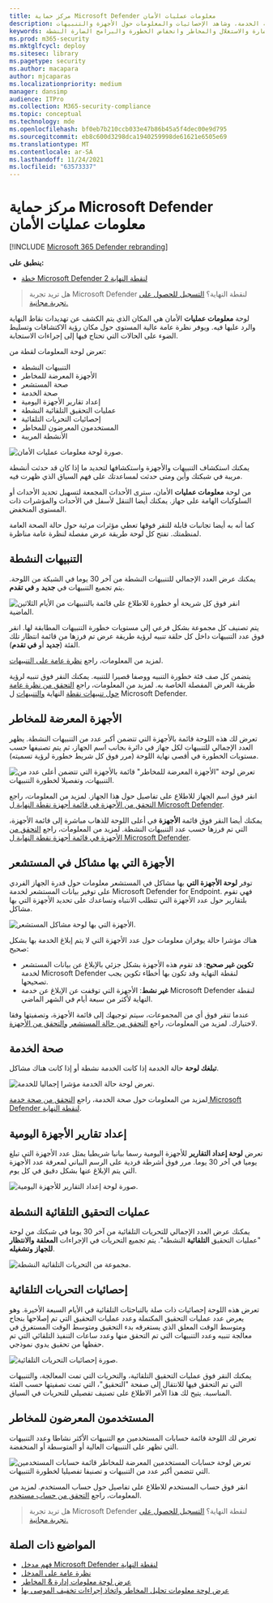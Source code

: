 ```yaml
---
title: مركز حماية Microsoft Defender معلومات عمليات الأمان
description: استخدم لوحة المعلومات لتحديد الأجهزة المعرضة للمخاطر، وتعقب حالة الخدمة، وشاهد الإحصائيات والمعلومات حول الأجهزة والتنبيهات.
keywords: لوحة المعلومات والتنبيهات والتنبيهات الجديدة والمتقدمة والحل والمخاطر والأجهزة المعرضة للمخاطر والكشف عن الفيروسات والإبلاغ عنها والإحصاءات والمخططات والرسومات البيانية والصحة والكشف النشط عن البرامج الضارة وفئة المخاطر والفئات وسرقة كلمات المرور وفيروسات الفدية الضارة والاستغلال والمخاطر وانخفاض الخطورة والبرامج الضارة النشطة
ms.prod: m365-security
ms.mktglfcycl: deploy
ms.sitesec: library
ms.pagetype: security
ms.author: macapara
author: mjcaparas
ms.localizationpriority: medium
manager: dansimp
audience: ITPro
ms.collection: M365-security-compliance
ms.topic: conceptual
ms.technology: mde
ms.openlocfilehash: bf0eb7b210ccb033e47b86b45a5f4dec00e9d795
ms.sourcegitcommit: eb8c600d3298dca1940259998de61621e6505e69
ms.translationtype: MT
ms.contentlocale: ar-SA
ms.lasthandoff: 11/24/2021
ms.locfileid: "63573337"
---
```

# <a name="microsoft-defender-security-center-security-operations-dashboard"></a>مركز حماية Microsoft Defender معلومات عمليات الأمان

[!INCLUDE [Microsoft 365 Defender rebranding](../../includes/microsoft-defender.md)]


**ينطبق على:**
- [خطة Microsoft Defender لنقطة النهاية 2](https://go.microsoft.com/fwlink/?linkid=2154037)

> هل تريد تجربة Microsoft Defender لنقطة النهاية؟ [التسجيل للحصول على تجربة مجانية.](https://signup.microsoft.com/create-account/signup?products=7f379fee-c4f9-4278-b0a1-e4c8c2fcdf7e&ru=https://aka.ms/MDEp2OpenTrial?ocid=docs-wdatp-secopsdashboard-abovefoldlink)

لوحة **معلومات عمليات** الأمان هي المكان الذي يتم الكشف عن تهديدات نقاط النهاية والرد عليها فيه. ويوفر نظرة عامة عالية المستوى حول مكان رؤية الاكتشافات وتسليط الضوء على الحالات التي تحتاج فيها إلى إجراءات الاستجابة.

تعرض لوحة المعلومات لقطة من:

- التنبيهات النشطة
- الأجهزة المعرضة للمخاطر
- صحة المستشعر
- صحة الخدمة
- إعداد تقارير الأجهزة اليومية
- عمليات التحقيق التلقائية النشطة
- إحصائيات التحريات التلقائية
- المستخدمون المعرضون للمخاطر
- الأنشطة المريبة

![صورة لوحة معلومات عمليات الأمان.](images/atp-sec-ops-dashboard.png)

يمكنك استكشاف التنبيهات والأجهزة واستكشافها لتحديد ما إذا كان قد حدثت أنشطة مريبة في شبكتك وأين ومتى حدثت لمساعدتك على فهم السياق الذي ظهرت فيه.

من لوحة **معلومات عمليات** الأمان، سترى الأحداث المجمعة لتسهيل تحديد الأحداث أو السلوكيات الهامة على جهاز. يمكنك أيضا التنقل لأسفل في الأحداث والمؤشرات ذات المستوى المنخفض.

كما أنه به أيضا تجانبات قابلة للنقر فوقها تعطي مؤثرات مرئية حول حالة الصحة العامة لمنظمتك. تفتح كل لوحة طريقة عرض مفصلة لنظرة عامة مناظرة.

## <a name="active-alerts"></a>التنبيهات النشطة

يمكنك عرض العدد الإجمالي للتنبيهات النشطة من آخر 30 يوما في الشبكة من اللوحة. يتم تجميع التنبيهات في **جديد** و **في تقدم**.

![انقر فوق كل شريحة أو خطورة للاطلاع على قائمة بالتنبيهات من الأيام الثلاثين الماضية.](images/active-alerts-tile.png)

يتم تصنيف كل مجموعة بشكل فرعي إلى مستويات خطورة التنبيهات المطابقة لها. انقر فوق عدد التنبيهات داخل كل حلقة تنبيه لرؤية طريقة عرض تم فرزها من قائمة انتظار تلك الفئة (**جديد** أو **في تقدم**).

لمزيد من المعلومات، راجع [نظرة عامة على التنبيهات](alerts-queue.md).

يتضمن كل صف فئة خطورة التنبيه ووصفا قصيرا للتنبيه. يمكنك النقر فوق تنبيه لرؤية طريقة العرض المفصلة الخاصة به. لمزيد من المعلومات، راجع  [التحقق من نظرة عامة حول تنبيهات نقطة](investigate-alerts.md) النهاية [والتنبيهات](alerts-queue.md) ل Microsoft Defender.

## <a name="devices-at-risk"></a>الأجهزة المعرضة للمخاطر

تعرض لك هذه اللوحة قائمة بالأجهزة التي تتضمن أكبر عدد من التنبيهات النشطة. يظهر العدد الإجمالي للتنبيهات لكل جهاز في دائرة بجانب اسم الجهاز، ثم يتم تصنيفها حسب مستويات الخطورة في أقصى نهاية اللوحة (مرر فوق كل شريط خطورة لرؤية تسميته).

![تعرض لوحة "الأجهزة المعرضة للمخاطر" قائمة بالأجهزة التي تتضمن أعلى عدد من التنبيهات، وتفصيلا لخطورة التنبيهات.](images/devices-at-risk-tile.png)

انقر فوق اسم الجهاز للاطلاع على تفاصيل حول هذا الجهاز. لمزيد من المعلومات، راجع [التحقق من الأجهزة في قائمة أجهزة نقطة النهاية ل Microsoft Defender](investigate-machines.md).

يمكنك أيضا النقر فوق قائمة **الأجهزة** في أعلى اللوحة للذهاب مباشرة إلى قائمة الأجهزة، التي تم فرزها حسب عدد التنبيهات النشطة. لمزيد من المعلومات، راجع [التحقق من الأجهزة في قائمة أجهزة نقطة النهاية ل Microsoft Defender](investigate-machines.md).

## <a name="devices-with-sensor-issues"></a>الأجهزة التي بها مشاكل في المستشعر

توفر **لوحة الأجهزة التي** بها مشاكل في المستشعر معلومات حول قدرة الجهاز الفردي على توفير بيانات المستشعر لخدمة Microsoft Defender for Endpoint. فهي تقوم بلتقارير حول عدد الأجهزة التي تتطلب الانتباه وتساعدك على تحديد الأجهزة التي بها مشاكل.

![الأجهزة التي بها لوحة مشاكل المستشعر.](images/atp-tile-sensor-health.png)

هناك مؤشرا حالة يوفران معلومات حول عدد الأجهزة التي لا يتم إبلاغ الخدمة بها بشكل صحيح:

- **تكوين غير صحيح**: قد تقوم هذه الأجهزة بشكل جزئي بالإبلاغ عن بيانات المستشعر لخدمة Microsoft Defender لنقطة النهاية وقد تكون بها أخطاء تكوين يجب تصحيحها.
- **غير نشط**: الأجهزة التي توقفت عن الإبلاغ عن خدمة Microsoft Defender لنقطة النهاية لأكثر من سبعة أيام في الشهر الماضي.

عندما تنقر فوق أي من المجموعات، سيتم توجيهك إلى قائمة الأجهزة، وتصفيتها وفقا لاختيارك. لمزيد من المعلومات، راجع [التحقق من حالة المستشعر](check-sensor-status.md) [والتحقق من الأجهزة](investigate-machines.md).

## <a name="service-health"></a>صحة الخدمة

**تبلغك لوحة** حالة الخدمة إذا كانت الخدمة نشطة أو إذا كانت هناك مشاكل.

![تعرض لوحة حالة الخدمة مؤشرا إجماليا للخدمة.](images/status-tile.png)

لمزيد من المعلومات حول صحة الخدمة، راجع [التحقق من صحة خدمة Microsoft Defender لنقطة النهاية](service-status.md).

## <a name="daily-devices-reporting"></a>إعداد تقارير الأجهزة اليومية

تعرض **لوحة إعداد التقارير** للأجهزة اليومية رسما بيانيا شريطيا يمثل عدد الأجهزة التي تبلغ يوميا في آخر 30 يوما. مرر فوق أشرطة فردية على الرسم البياني لمعرفة عدد الأجهزة التي يتم الإبلاغ عنها بشكل دقيق في كل يوم.

![صورة لوحة إعداد التقارير للأجهزة اليومية.](images/atp-daily-devices-reporting.png)

## <a name="active-automated-investigations"></a>عمليات التحقيق التلقائية النشطة

يمكنك عرض العدد الإجمالي للتحريات التلقائية من آخر 30 يوما في شبكتك من لوحة "عمليات التحقيق **التلقائية** النشطة". يتم تجميع التحريات في الإجراءات **المعلقة** **والانتظار للجهاز** **وتشغيله**.

![مجموعة من التحريات التلقائية النشطة.](images/atp-active-investigations-tile.png)

## <a name="automated-investigations-statistics"></a>إحصائيات التحريات التلقائية

تعرض هذه اللوحة إحصائيات ذات صلة بالتباحثات التلقائية في الأيام السبعة الأخيرة. وهو يعرض عدد عمليات التحقيق المكتملة وعدد عمليات التحقيق التي تم إصلاحها بنجاح ومتوسط الوقت المعلق الذي يستغرقه بدء التحقيق ومتوسط الوقت المستغرق في معالجة تنبيه وعدد التنبيهات التي تم التحقق منها وعدد ساعات التنفيذ التلقائي التي تم حفظها من تحقيق يدوي نموذجي. 

![صورة إحصائيات التحريات التلقائية.](images/atp-automated-investigations-statistics.png)

يمكنك النقر فوق عمليات التحقيق التلقائية، والتحريات التي تمت المعالجة، والتنبيهات التي تم التحقق فيها  للانتقال إلى صفحة "التحقيق"، التي تمت تصفيتها حسب الفئة المناسبة. يتيح لك هذا الأمر الاطلاع على تصنيف تفصيلي للتحريات في السياق.

## <a name="users-at-risk"></a>المستخدمون المعرضون للمخاطر

تعرض لك اللوحة قائمة حسابات المستخدمين مع التنبيهات الأكثر نشاطا وعدد التنبيهات التي تظهر على التنبيهات العالية أو المتوسطة أو المنخفضة. 

![تعرض لوحة حسابات المستخدمين المعرضة للمخاطر قائمة حسابات المستخدمين التي تتضمن أكبر عدد من التنبيهات و تصنيفا تفصيليا لخطورة التنبيهات.](images/atp-users-at-risk.png)

انقر فوق حساب المستخدم للاطلاع على تفاصيل حول حساب المستخدم. لمزيد من المعلومات، راجع [التحقق من حساب مستخدم](investigate-user.md).

> هل تريد تجربة Microsoft Defender لنقطة النهاية؟ [التسجيل للحصول على تجربة مجانية.](https://signup.microsoft.com/create-account/signup?products=7f379fee-c4f9-4278-b0a1-e4c8c2fcdf7e&ru=https://aka.ms/MDEp2OpenTrial?ocid=docs-wdatp-secopsdashboard-belowfoldlink)

## <a name="related-topics"></a>المواضيع ذات الصلة

- [فهم مدخل Microsoft Defender لنقطة النهاية](use.md)
- [نظرة عامة على المدخل](portal-overview.md)
- [عرض لوحة معلومات إدارة & المخاطر](tvm-dashboard-insights.md)
- [عرض لوحة معلومات تحليل المخاطر واتخاذ إجراءات تخفيف الموصى بها](threat-analytics.md)
